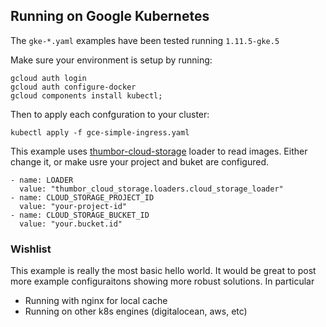 


## Running on Google Kubernetes

The `gke-*.yaml` examples have been tested running `1.11.5-gke.5`


Make sure your environment is setup by running:
```
gcloud auth login
gcloud auth configure-docker
gcloud components install kubectl;
```


Then to apply each confguration to your cluster:
```
kubectl apply -f gce-simple-ingress.yaml
```


This example uses [thumbor-cloud-storage](https://github.com/Superbalist/thumbor-cloud-storage) loader to read images.  Either change it, or make usre your project and buket are configured.
```
- name: LOADER
  value: "thumbor_cloud_storage.loaders.cloud_storage_loader"
- name: CLOUD_STORAGE_PROJECT_ID
  value: "your-project-id"
- name: CLOUD_STORAGE_BUCKET_ID
  value: "your.bucket.id"
```



### Wishlist

This example is really the most basic hello world.  It would be great to post
more example configuraitons showing more robust solutions.  In particular

* Running with nginx for local cache
* Running on other k8s engines (digitalocean, aws, etc)




